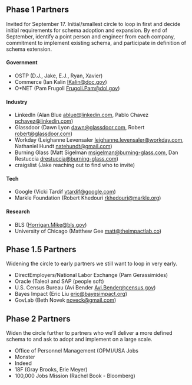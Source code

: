 ## Phase 1 Partners
Invited for September 17. Initial/smallest circle to loop in first and decide initial requirements for schema adoption and expansion. By end of September, identify a point person and engineer from each company, commitment to implement existing schema, and participate in definition of schema extension.

#### Government
* OSTP (D.J., Jake, E.J., Ryan, Xavier)
* Commerce (Ian Kalin <IKalin@doc.gov>)
* O*NET (Pam Frugoli <Frugoli.Pam@dol.gov>)

#### Industry
* LinkedIn (Alan Blue <ablue@linkedin.com>, Pablo Chavez <pchavez@linkedin.com>)
* Glassdoor (Dawn Lyon <dawn@glassdoor.com>, Robert <robert@glassdoor.com>)
* Workday (Leighanne Levensaler <leighanne.levensaler@workday.com>, Nathaniel Hundt <natehundt@gmail.com>)
* Burning Glass (Matt Sigelman <msigelman@burning-glass.com>, Dan Restuccia drestuccia@burning-glass.com)
* craigslist (Jake reaching out to find who to invite)

#### Tech
* Google (Vicki Tardif <vtardif@google.com>)
* Markle Foundation (Robert Khedouri <rkhedouri@markle.org>)

#### Research
* BLS (Horrigan.Mike@bls.gov)
* University of Chicago (Matthew Gee <matt@theimpactlab.co>)

## Phase 1.5 Partners
Widening the circle to early partners we still want to loop in very early.
* DirectEmployers/National Labor Exchange (Pam Gerassimides)
* Oracle (Taleo) and SAP (people soft)
* U.S. Census Bureau (Avi Bender <Avi.Bender@census.gov>)
* Bayes Impact (Eric Liu <eric@bayesimpact.org>)
* GovLab (Beth Novek <noveck@gmail.com>)

## Phase 2 Partners
Widen the circle further to partners who we'll deliver a more defined schema to and ask to adopt and implement on a large scale.
* Office of Personnel Management (OPM)/USA Jobs
* Monster
* Indeed
* 18F (Gray Brooks, Erie Meyer)
* 100,000 Jobs Mission (Rachel Book - Bloomberg)
